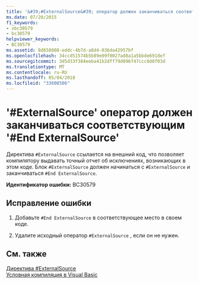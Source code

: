 ```yaml
---
title: '&#39;#ExternalSource&#39; оператор должен заканчиваться соответствующим &#39;#End ExternalSource&#39;'
ms.date: 07/20/2015
f1_keywords:
- vbc30579
- bc30579
helpviewer_keywords:
- BC30579
ms.assetid: 8d658008-eddc-4b7d-a8d4-036da42957bf
ms.openlocfilehash: 34ccd51574b5b89e09f0027ad8a1a5bbde691def
ms.sourcegitcommit: 3d5d33f384eeba41b2dff79d096f47ccc8d8f03d
ms.translationtype: MT
ms.contentlocale: ru-RU
ms.lasthandoff: 05/04/2018
ms.locfileid: "33608506"
---
```

# <a name="39externalsource39-statement-must-end-with-a-matching-39end-externalsource39"></a>&#39;#ExternalSource&#39; оператор должен заканчиваться соответствующим &#39;#End ExternalSource&#39;
Директива `#ExternalSource` ссылается на внешний код, что позволяет компилятору выдавать точный отчет об исключениях, возникающих в этом коде. Блок `#ExternalSource` должен начинаться с `#ExternalSource` и заканчиваться `#End ExternalSource`.  
  
 **Идентификатор ошибки:** BC30579  
  
## <a name="to-correct-this-error"></a>Исправление ошибки  
  
1.  Добавьте `#End ExternalSource` в соответствующее место в своем коде.  
  
2.  Удалите исходный оператор `#ExternalSource` , если он не нужен.  
  
## <a name="see-also"></a>См. также  
 [Директива #ExternalSource](../../visual-basic/language-reference/directives/externalsource-directive.md)  
 [Условная компиляция в Visual Basic](~/docs/visual-basic/programming-guide/program-structure/conditional-compilation.md)
